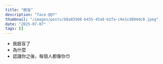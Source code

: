 ```yaml
---
title: "臉盲"
description: "face @@?"
thumbnail: "/images/posts/b8a03508-b455-45a9-b2fa-c6e1cd894dc0.jpeg"
date: "2025-07-07"
tags: []
---
```

- 我臉盲了
- 為什麼
- 認識你之後，每個人都像你😯
